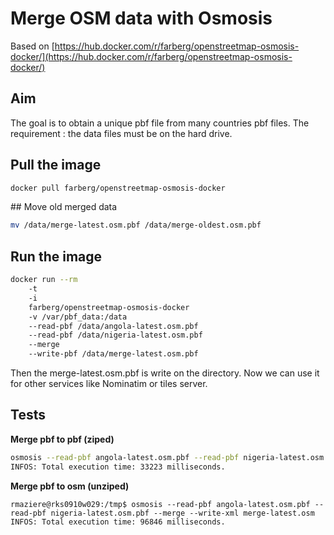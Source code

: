 # Merge OSM data with Osmosis

Based on [https://hub.docker.com/r/farberg/openstreetmap-osmosis-docker/](https://hub.docker.com/r/farberg/openstreetmap-osmosis-docker/)

## Aim

The goal is to obtain a unique pbf file from many countries pbf files.
The requirement : the data files must be on the hard drive.

## Pull the image
```bash
docker pull farberg/openstreetmap-osmosis-docker
```

## Move old merged data
```bash
mv /data/merge-latest.osm.pbf /data/merge-oldest.osm.pbf
```

## Run the image

```bash
docker run --rm 
	-t
	-i
	farberg/openstreetmap-osmosis-docker
	-v /var/pbf_data:/data 
	--read-pbf /data/angola-latest.osm.pbf 
	--read-pbf /data/nigeria-latest.osm.pbf 
	--merge 
	--write-pbf /data/merge-latest.osm.pbf
```

Then the merge-latest.osm.pbf is write on the directory.
Now we can use it for other services like Nominatim or tiles server.

## Tests

**Merge pbf to pbf (ziped)**
```bash
osmosis --read-pbf angola-latest.osm.pbf --read-pbf nigeria-latest.osm.pbf --merge --write-pbf merge-latest.osm.pdf
INFOS: Total execution time: 33223 milliseconds.
```

**Merge pbf to osm (unziped)**
```
rmaziere@rks0910w029:/tmp$ osmosis --read-pbf angola-latest.osm.pbf --read-pbf nigeria-latest.osm.pbf --merge --write-xml merge-latest.osm
INFOS: Total execution time: 96846 milliseconds.
```